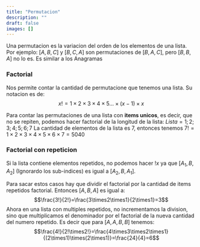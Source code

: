 ```yaml
---
title: "Permutacion"
description: ""
draft: false
images: []
---
```


Una permutacion es la variacion del orden de los elementos de una lista. 
Por ejemplo: $[A, B, C]$ y $[B, C, A]$ son permutaciones de $[B, A, C]$, pero $[B,B,A]$ no lo es.
Es similar a los Anagramas

### Factorial
Nos permite contar la cantidad de permutacione que tenemos una lista. Su notacion es de:
$$x! = 1\times2\times3\times4\times5\dots\times(x-1)\times x $$

Para contar las permutaciones de una lista con **items unicos**, es decir, que no se repiten, podemos hacer factorial de la longitud de la lista:
$Lista = 1;2;3;4;5;6;7$
La cantidad de elementos de la lista es 7, entonces tenemos $7! = 1\times2\times3\times4\times5\times6\times7 = 5040$

### Factorial con repeticion
Si la lista contiene elementos repetidos, no podemos hacer $!x$ ya que $[A_{1},B,A_{2}]$ (Ignorardo los sub-indices) es igual a $[A_{2},B,A_{1}]$.

Para sacar estos casos hay que dividir el factorial por la cantidad de items repetidos factorial. Entonces $[A,B,A]$ es igual a:
$$\frac{3!}{2!}=\frac{3\times2\times1}{2\times1}=3$$
Ahora en una lista con multiples repetidos, no incrementamos la division, sino que multiplicamos el denominador por el factorial de la nueva cantidad del numero repetido. Es decir que para $[A,A,B,B]$ tenemos:
$$\frac{4!}{2!\times2!}=\frac{4\times3\times2\times1}{(2\times1)\times(2\times1)}=\frac{24}{4}=6$$
